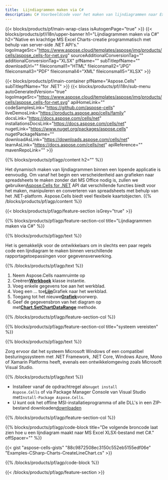 ```yaml
---
title:  Lijndiagrammen maken via C#
description: C# Voorbeeldcode voor het maken van lijndiagrammen naar Excel met behulp van .NET Library. Gebruik deze code voor het maken van een lijndiagram naar MS Excel binnen VB.NET, Asp.NET of een op .NET gebaseerde applicatie.
---
```

{{< blocks/products/pf/main-wrap-class isAutogenPage="true" >}}
{{< blocks/products/pf/i18n/upper-banner h1="Lijndiagrammen maken via C#" h2="Native en krachtige MS Excel Charts-creatie programmatisch met behulp van server-side .NET API\'s." logoImageSrc="https://www.aspose.cloud/templates/aspose/img/products/cells/aspose_cells-for-net.svg" sourceAdditionalConversionTag="" additionalConversionTag="XLSX" pfName="" subTitlepfName="" downloadUrl="" fileiconsmall1="HTML" fileiconsmall2="JPG" fileiconsmall3="PDF" fileiconsmall4="XML" fileiconsmall5="XLSX" >}}

{{< blocks/products/pf/main-container pfName="Aspose.Cells" subTitlepfName="for .NET" >}}
{{< blocks/products/pf/i18n/sub-menu autoGeneratedVersion="true" logoImageSrc="https://www.aspose.cloud/templates/aspose/img/products/cells/aspose_cells-for-net.svg" apiHomeLink="" codeSamplesLink="https://github.com/aspose-cells" liveDemosLink="https://products.aspose.app/cells/family" docsLink="https://docs.aspose.com/cells/net" installationsDocsLink="https://docs.aspose.com/cells/net" nugetLink="https://www.nuget.org/packages/aspose.cells" nugetPackageName="" downloadAsLink="https://downloads.aspose.com/cells/net" learnAsLink="https://docs.aspose.com/cells/net" apiReference="" mavenRepoLink="" >}}

{{% blocks/products/pf/agp/content h2="" %}}

 Het dynamisch maken van lijndiagrammen binnen een lopende applicatie is eenvoudig. Om vanaf het begin een verscheidenheid aan grafieken naar spreadsheets te maken zonder dat MS Office nodig is, zullen we gebruiken[Aspose.Cells for .NET](https://products.aspose.com/cells/net) API dat verschillende functies biedt voor het maken, manipuleren en converteren van spreadsheets met behulp van het .NET-platform. Aspose.Cells biedt veel flexibele kaartobjecten.
{{% /blocks/products/pf/agp/content %}}

{{< blocks/products/pf/agp/feature-section isGrey="true" >}}

{{% blocks/products/pf/agp/feature-section-col title="Lijndiagrammen maken via C#" %}}

{{% blocks/products/pf/agp/text %}}

 Het is gemakkelijk voor de ontwikkelaars om in slechts een paar regels code een lijndiagram te maken binnen verschillende rapportagetoepassingen voor gegevensverwerking.

{{% /blocks/products/pf/agp/text %}}

1. Neem Aspose.Cells naamruimte op
1.  Creëren[**Werkboek**](https://reference.aspose.com/cells/net/aspose.cells/workbook) klasse instantie.
1. Voeg enkele gegevens toe aan het werkblad.
1.  Voeg een ... toe[**Lijn**](https://reference.aspose.com/cells/net/aspose.cells.charts/charttype)Grafiek naar het werkblad.
1.  Toegang tot het nieuwe[**Grafiek**](https://reference.aspose.com/cells/net/aspose.cells.charts/chart)voorwerp.
1.  Geef de gegevensbron van het diagram op met[**Chart.SetChartDataRange**](https://https://reference.aspose.com/cells/net/aspose.cells.charts/chart/methods/setchartdatarange) methode.


{{% /blocks/products/pf/agp/feature-section-col %}}

{{% blocks/products/pf/agp/feature-section-col title="systeem vereisten" %}}

{{% blocks/products/pf/agp/text %}}

 Zorg ervoor dat het systeem Microsoft Windows of een compatibel besturingssysteem met .NET Framework, .NET Core, Windows Azure, Mono of Xamarin Platforms heeft, evenals een ontwikkelomgeving zoals Microsoft Visual Studio.

{{% /blocks/products/pf/agp/text %}}

-  Installeer vanaf de opdrachtregel als<code>nuget install Aspose.Cells</code> of via Package Manager Console van Visual Studio met<code>Install-Package Aspose.Cells</code>.
-  U kunt ook het offline MSI-installatieprogramma of alle DLL's in een ZIP-bestand downloaden<a href="https://downloads.aspose.com/cells/net">downloaden</a>

{{% /blocks/products/pf/agp/feature-section-col %}}

{{% blocks/products/pf/agp/code-block title="De volgende broncode laat zien hoe u een lijndiagram maakt naar MS Excel XLSX-bestand met C#." offSpacer="" %}}

{{< gist "aspose-cells-gists" "88c9872508ec3150c552eb5155edf06e" "Examples-CSharp-Charts-CreateLineChart.cs" >}}

{{% /blocks/products/pf/agp/code-block %}}

{{< /blocks/products/pf/agp/feature-section >}}

<!-- aboutfile Starts -->
